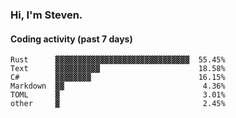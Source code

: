 ### Hi, I'm Steven.

#### Coding activity (past 7 days)
```
Rust      ▓▓▓▓▓▓▓▓▓▓▓▓▓▓▓▓▓▓▓▓▓▓▓▓▓▓▓▓▓▓  55.45%
Text      ▓▓▓▓▓▓▓▓▓▓                      18.58%
C#        ▓▓▓▓▓▓▓▓                        16.15%
Markdown  ▓▓                               4.36%
TOML      ▓                                3.01%
other     ▓                                2.45%
```
